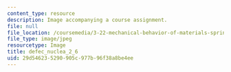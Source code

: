 ```yaml
---
content_type: resource
description: Image accompanying a course assignment.
file: null
file_location: /coursemedia/3-22-mechanical-behavior-of-materials-spring-2008/29d546235290905c977b96f38a8be4ee_defec_nuclea_2_6.jpg
file_type: image/jpeg
resourcetype: Image
title: defec_nuclea_2_6
uid: 29d54623-5290-905c-977b-96f38a8be4ee
---
```

